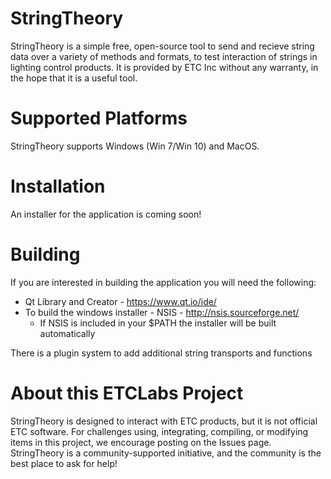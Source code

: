 # StringTheory
StringTheory is a simple free, open-source tool to send and recieve string data over a variety of methods and formats, to test interaction of strings in lighting control products. It is provided by ETC Inc without any warranty, in the hope that it is a useful tool.

# Supported Platforms
StringTheory supports Windows (Win 7/Win 10) and MacOS.

# Installation
An installer for the application is coming soon!

# Building
If you are interested in building the application you will need the following:

* Qt Library and Creator - https://www.qt.io/ide/
* To build the windows installer - NSIS - http://nsis.sourceforge.net/
	* If NSIS is included in your $PATH the installer will be built automatically

There is a plugin system to add additional string transports and functions

# About this ETCLabs Project
StringTheory is designed to interact with ETC products, but it is not official ETC software. For challenges using, integrating, compiling, or modifying items in this project, we encourage posting on the Issues page. StringTheory is a community-supported initiative, and the community is the best place to ask for help!

